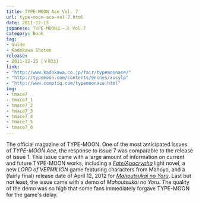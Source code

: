 ```yaml
---
title: TYPE-MOON Ace Vol. 7
url: type-moon-ace-vol-7.html
date: 2011-12-15
japanese: TYPE-MOONエース Vol.7
category: Book
tag:
- Guide
- Kadokawa Shoten
release:
- 2011-12-15 [￥933]
link:
- "http://www.kadokawa.co.jp/fair/typemoonace/"
- "http://typemoon.com/contents/9ncnes/xucylp"
- "http://www.comptiq.com/typemoonace.html"
img:
- tmace7
- tmace7_1
- tmace7_2
- tmace7_3
- tmace7_4
- tmace7_5
- tmace7_6
---
```


The official magazine of TYPE-MOON. One of the most anticipated issues of *TYPE-MOON Ace*, the response to issue 7 was comparable to the release of issue 1. This issue came with a large amount of information on current and future TYPE-MOON works, including a [*Fate/Apocrypha*](fate-apocrypha-1.html) light novel, a new *LORD of VERMILION* game featuring characters from Mahoyo, and a (fairly final) release date of April 12, 2012 for [*Mahoutsukai no Yoru*](mahoutsukai-no-yoru.html). Last but not least, the issue came with a demo of *Mahoutsukai no Yoru*. The quality of the demo was so high that some fans immediately forgave TYPE-MOON for the game's delay.